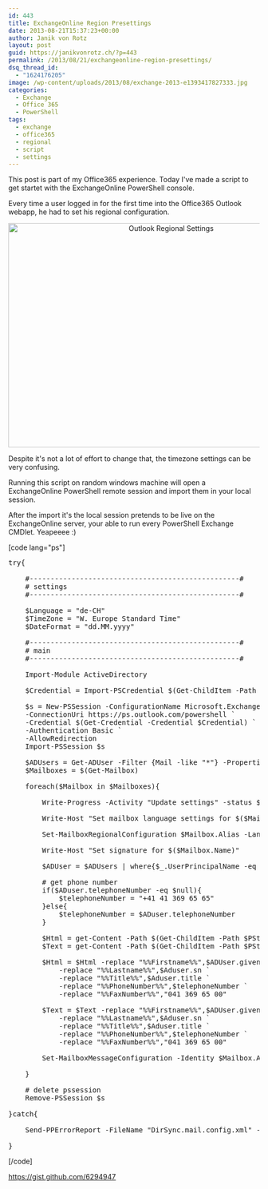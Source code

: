 ```yaml
---
id: 443
title: ExchangeOnline Region Presettings
date: 2013-08-21T15:37:23+00:00
author: Janik von Rotz
layout: post
guid: https://janikvonrotz.ch/?p=443
permalink: /2013/08/21/exchangeonline-region-presettings/
dsq_thread_id:
  - "1624176205"
image: /wp-content/uploads/2013/08/exchange-2013-e1393417827333.jpg
categories:
  - Exchange
  - Office 365
  - PowerShell
tags:
  - exchange
  - office365
  - regional
  - script
  - settings
---
```

This post is part of my Office365 experience. Today I've made a script to get startet with the ExchangeOnline PowerShell console.

Every time a user logged in for the first time into the Office365 Outlook webapp, he had to set his regional configuration.

<!--more-->

<p style="text-align: center;"><img class="size-full wp-image-448 aligncenter" alt="Outlook Regional Settings" src="https://janikvonrotz.ch/wp-content/uploads/2013/08/Outlook-Regional-Settings.png" width="637" height="449" /></p>

Despite it's not a lot of effort to change that, the timezone settings can be very confusing.

Running this script on random windows machine will open a ExchangeOnline PowerShell remote session and import them in your local session.

After the import it's the local session pretends to be live on the ExchangeOnline server, your able to run every PowerShell Exchange CMDlet. Yeapeeee :)

[code lang="ps"]
<pre>try{

    #--------------------------------------------------#
    # settings
    #--------------------------------------------------#

    $Language = "de-CH"
    $TimeZone = "W. Europe Standard Time"
    $DateFormat = "dd.MM.yyyy"

    #--------------------------------------------------#
    # main
    #--------------------------------------------------#

    Import-Module ActiveDirectory

    $Credential = Import-PSCredential $(Get-ChildItem -Path $PSconfigs.Path -Filter "Office365.credentials.config.xml" -Recurse).FullName

    $s = New-PSSession -ConfigurationName Microsoft.Exchange `
    -ConnectionUri https://ps.outlook.com/powershell `
    -Credential $(Get-Credential -Credential $Credential) `
    -Authentication Basic `
    -AllowRedirection
    Import-PSSession $s

    $ADUsers = Get-ADUser -Filter {Mail -like "*"} -Properties sn, telephoneNumber, title
    $Mailboxes = $(Get-Mailbox)

    foreach($Mailbox in $Mailboxes){

        Write-Progress -Activity "Update settings" -status $($Mailbox.Name) -percentComplete ([Int32](([Array]::IndexOf($Mailboxes, $Mailbox)/($Mailboxes.count))*100))

        Write-Host "Set mailbox language settings for $($Mailbox.Name)"

        Set-MailboxRegionalConfiguration $Mailbox.Alias -Language $Language -TimeZone $TimeZone -LocalizeDefaultFolderName -DateFormat $DateFormat

        Write-Host "Set signature for $($Mailbox.Name)"

        $ADUser = $ADUsers | where{$_.UserPrincipalName -eq $Mailbox.UserPrincipalName} | select -First 1

        # get phone number
        if($ADuser.telephoneNumber -eq $null){
            $telephoneNumber = "+41 41 369 65 65"
        }else{
            $telephoneNumber = $ADuser.telephoneNumber
        }

        $Html = get-Content -Path $(Get-ChildItem -Path $PStemplates.Path -Filter "vbl signature.html" -Recurse).FullName
        $Text = get-Content -Path $(Get-ChildItem -Path $PStemplates.Path -Filter "vbl signature.txt" -Recurse).FullName

        $Html = $Html -replace "%%Firstname%%",$ADUser.givenname `
            -replace "%%Lastname%%",$Aduser.sn `
            -replace "%%Title%%",$Aduser.title `
            -replace "%%PhoneNumber%%",$telephoneNumber `
            -replace "%%FaxNumber%%","041 369 65 00"

        $Text = $Text -replace "%%Firstname%%",$ADUser.givenname `
            -replace "%%Lastname%%",$Aduser.sn `
            -replace "%%Title%%",$Aduser.title `
            -replace "%%PhoneNumber%%",$telephoneNumber `
            -replace "%%FaxNumber%%","041 369 65 00"

        Set-MailboxMessageConfiguration -Identity $Mailbox.Alias -SignatureHtml $HTML -AutoAddSignature $true -SignatureText $TEXT

    }

    # delete pssession
    Remove-PSSession $s

}catch{

    Send-PPErrorReport -FileName "DirSync.mail.config.xml" -ScriptName $MyInvocation.InvocationName

}</pre>
[/code]

<a href="https://gist.github.com/6294947" target="_blank">https://gist.github.com/6294947</a>